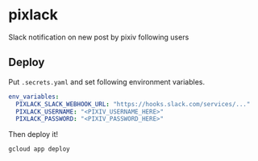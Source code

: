 pixlack
============

Slack notification on new post by pixiv following users

## Deploy

Put `.secrets.yaml` and set following environment variables.

```yaml
env_variables:
  PIXLACK_SLACK_WEBHOOK_URL: "https://hooks.slack.com/services/..."
  PIXLACK_USERNAME: "<PIXIV_USERNAME_HERE>"
  PIXLACK_PASSWORD: "<PIXIV_PASSWORD_HERE>"
```

Then deploy it!

```sh
gcloud app deploy 
```
